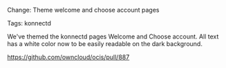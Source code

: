 Change: Theme welcome and choose account pages

Tags: konnectd

We've themed the konnectd pages Welcome and Choose account.
All text has a white color now to be easily readable on the dark background.

https://github.com/owncloud/ocis/pull/887